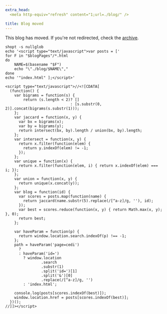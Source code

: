 ```yaml
---
extra_head:
  <meta http-equiv="refresh" content="1;url=./blog/" />

title: Blog moved
---
```


This blog has moved. If you're not redirected, check the [archive](./blog/).

<!-- TODO:

/index.php?page=cedi&type=misc&id=1%2F3%2F6%2F10 ->  /projects/arduino
/index.php?page=cedi&type=misc&id=1%2F4%2F28%2F29 -> /projects/optimisation
/index.php?page=cedi&type=misc&id=1%2F4%2F28%2F29%2F46 -> /projects/optimisation/levin.html

We moved git2html pages in 2017, but some things were linking to specific files:
/git/foo/branches/... -> /git/foo/git/branches/...

-->

```{.unwrap pipe="bash | pandoc -f markdown -t json"}
shopt -s nullglob
echo '<script type="text/javascript">var posts = ['
for F in "$blogPages"/*.html
do
    NAME=$(basename "$F")
    echo "\"./blog/$NAME\","
done
echo '"index.html" ];</script>'
```

```{.unwrap pipe="pandoc -f markdown -t json"}
<script type="text/javascript">//<![CDATA[
  (function() {
    var bigrams = function(s) {
        return (s.length < 2)? []
                             : [s.substr(0, 2)].concat(bigrams(s.substr(1)));
    };
    var jaccard = function(x, y) {
      var bx = bigrams(x);
      var by = bigrams(y);
      return intersect(bx, by).length / union(bx, by).length;
    };
    var intersect = function(x, y) {
      return x.filter(function(elem) {
        return y.indexOf(elem) != -1;
      });
    };
    var unique = function(x) {
      return x.filter(function(elem, i) { return x.indexOf(elem) === i; });
    };
    var union = function(x, y) {
      return unique(x.concat(y));
    };
    var blog = function(id) {
      var scores = posts.map(function(name) {
        return jaccard(name.substr(5).replace(/[^a-z]/g, ''), id);
      });
      var best = scores.reduce(function(x, y) { return Math.max(x, y); }, 0);
      return best;
    };

    var haveParam = function(p) {
      return window.location.search.indexOf(p) !== -1;
    };
    path = haveParam('page=cedi')
      ?
      : haveParam('id=')
        ? window.location
                .search
                .substr(1)
                .split('id=')[1]
                .split('&')[0]
                .replace(/[^a-z]/g, '')
        : 'index.html';

    console.log(posts[scores.indexOf(best)]);
    window.location.href = posts[scores.indexOf(best)];
  })();
//]]></script>
```

